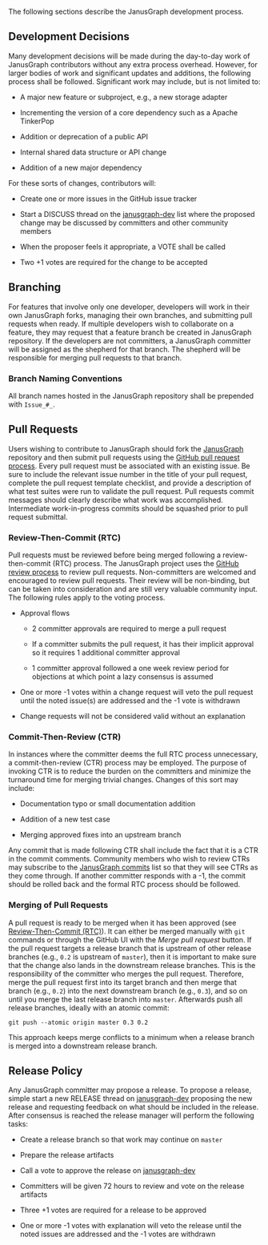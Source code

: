 The following sections describe the JanusGraph development process.

## Development Decisions

Many development decisions will be made during the day-to-day work of
JanusGraph contributors without any extra process overhead. However, for
larger bodies of work and significant updates and additions, the
following process shall be followed. Significant work may include, but
is not limited to:

-   A major new feature or subproject, e.g., a new storage adapter

-   Incrementing the version of a core dependency such as a Apache
    TinkerPop

-   Addition or deprecation of a public API

-   Internal shared data structure or API change

-   Addition of a new major dependency

For these sorts of changes, contributors will:

-   Create one or more issues in the GitHub issue tracker

-   Start a DISCUSS thread on the
    [janusgraph-dev](https://groups.google.com/forum/#!forum/janusgraph-dev)
    list where the proposed change may be discussed by committers and
    other community members

-   When the proposer feels it appropriate, a VOTE shall be called

-   Two +1 votes are required for the change to be accepted

## Branching

For features that involve only one developer, developers will work in
their own JanusGraph forks, managing their own branches, and submitting
pull requests when ready. If multiple developers wish to collaborate on
a feature, they may request that a feature branch be created in
JanusGraph repository. If the developers are not committers, a
JanusGraph committer will be assigned as the shepherd for that branch.
The shepherd will be responsible for merging pull requests to that
branch.

### Branch Naming Conventions

All branch names hosted in the JanusGraph repository shall be prepended
with `Issue_#_`.

## Pull Requests

Users wishing to contribute to JanusGraph should fork the
[JanusGraph](https://github.com/janusgraph/janusgraph) repository and
then submit pull requests using the 
[GitHub pull request process](https://help.github.com/articles/creating-a-pull-request/).
Every pull request must be associated with an existing issue. Be sure to
include the relevant issue number in the title of your pull request,
complete the pull request template checklist, and provide a description
of what test suites were run to validate the pull request. Pull requests
commit messages should clearly describe what work was accomplished.
Intermediate work-in-progress commits should be squashed prior to pull
request submittal.

### Review-Then-Commit (RTC)

Pull requests must be reviewed before being merged following a
review-then-commit (RTC) process. The JanusGraph project uses the
[GitHub review process](https://help.github.com/articles/about-pull-request-reviews/)
to review pull requests. Non-committers are welcomed and encouraged to
review pull requests. Their review will be non-binding, but can be taken
into consideration and are still very valuable community input. The
following rules apply to the voting process.

-   Approval flows

    -   2 committer approvals are required to merge a pull request

    -   If a committer submits the pull request, it has their implicit
        approval so it requires 1 additional committer approval

    -   1 committer approval followed a one week review period for
        objections at which point a lazy consensus is assumed

-   One or more -1 votes within a change request will veto the pull
    request until the noted issue(s) are addressed and the -1 vote is
    withdrawn

-   Change requests will not be considered valid without an explanation

### Commit-Then-Review (CTR)

In instances where the committer deems the full RTC process unnecessary,
a commit-then-review (CTR) process may be employed. The purpose of
invoking CTR is to reduce the burden on the committers and minimize the
turnaround time for merging trivial changes. Changes of this sort may
include:

-   Documentation typo or small documentation addition

-   Addition of a new test case

-   Merging approved fixes into an upstream branch

Any commit that is made following CTR shall include the fact that it is
a CTR in the commit comments. Community members who wish to review CTRs
may subscribe to the [JanusGraph commits](https://groups.google.com/forum/#!forum/janusgraph-commits)
list so that they will see CTRs as they come through. If another
committer responds with a -1, the commit should be rolled back and the
formal RTC process should be followed.

### Merging of Pull Requests

A pull request is ready to be merged when it has been approved (see
[Review-Then-Commit (RTC)](#review-then-commit)). It can either be
merged manually with `git` commands or through the GitHub UI with the
*Merge pull request* button. If the pull request targets a release
branch that is upstream of other release branches (e.g., `0.2` is
upstream of `master`), then it is important to make sure that the change
also lands in the downstream release branches. This is the
responsibility of the committer who merges the pull request. Therefore,
merge the pull request first into its target branch and then merge that
branch (e.g., `0.2`) into the next downstream branch (e.g., `0.3`), and
so on until you merge the last release branch into `master`. Afterwards
push all release branches, ideally with an atomic commit:

    git push --atomic origin master 0.3 0.2

This approach keeps merge conflicts to a minimum when a release branch
is merged into a downstream release branch.

## Release Policy

Any JanusGraph committer may propose a release. To propose a release,
simple start a new RELEASE thread on
[janusgraph-dev](https://groups.google.com/forum/#!forum/janusgraph-dev)
proposing the new release and requesting feedback on what should be
included in the release. After consensus is reached the release manager
will perform the following tasks:

-   Create a release branch so that work may continue on `master`

-   Prepare the release artifacts

-   Call a vote to approve the release on
    [janusgraph-dev](https://groups.google.com/forum/#!forum/janusgraph-dev)

-   Committers will be given 72 hours to review and vote on the release
    artifacts

-   Three +1 votes are required for a release to be approved

-   One or more -1 votes with explanation will veto the release until
    the noted issues are addressed and the -1 votes are withdrawn
